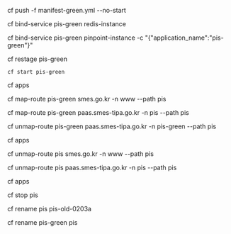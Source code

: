 
cf push -f manifest-green.yml --no-start

cf bind-service pis-green redis-instance

cf bind-service pis-green pinpoint-instance -c "{\"application_name\":\"pis-green\"}"

cf restage pis-green

    cf start pis-green

cf apps

cf map-route pis-green smes.go.kr -n www --path pis

cf map-route pis-green paas.smes-tipa.go.kr -n pis --path pis

cf unmap-route pis-green paas.smes-tipa.go.kr -n pis-green --path pis

cf apps

cf unmap-route pis smes.go.kr -n www --path pis

cf unmap-route pis paas.smes-tipa.go.kr -n pis  --path pis

cf apps

cf stop pis

cf rename pis pis-old-0203a

cf rename pis-green pis